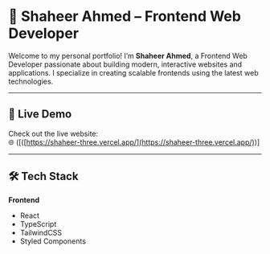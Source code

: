 # 🎨 Shaheer Ahmed – Frontend Web Developer

Welcome to my personal portfolio! I’m **Shaheer Ahmed**, a Frontend Web Developer passionate about building modern, interactive websites and applications. I specialize in creating scalable frontends using the latest web technologies.

---

## 🔗 Live Demo

Check out the live website:  
🌐 ([([https://shaheer-three.vercel.app/](https://shaheer-three.vercel.app/))]


---

## 🛠️ Tech Stack

**Frontend**  
- React  
- TypeScript  
- TailwindCSS  
- Styled Components  



   
